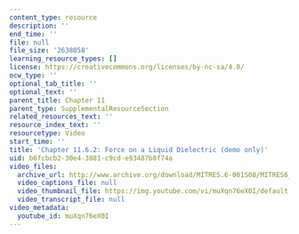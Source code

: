 ```yaml
---
content_type: resource
description: ''
end_time: ''
file: null
file_size: '2638058'
learning_resource_types: []
license: https://creativecommons.org/licenses/by-nc-sa/4.0/
ocw_type: ''
optional_tab_title: ''
optional_text: ''
parent_title: Chapter 11
parent_type: SupplementalResourceSection
related_resources_text: ''
resource_index_text: ''
resourcetype: Video
start_time: ''
title: 'Chapter 11.6.2: Force on a Liquid Dielectric (demo only)'
uid: b6fcbcb2-30e4-3881-c9cd-e93487b8f74a
video_files:
  archive_url: http://www.archive.org/download/MITRES.6-001S08/MITRES6_001S08_11-6-2_demo_220k.mp4
  video_captions_file: null
  video_thumbnail_file: https://img.youtube.com/vi/muXqn76eX0I/default.jpg
  video_transcript_file: null
video_metadata:
  youtube_id: muXqn76eX0I
---
```

